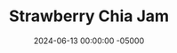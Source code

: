 ---
layout: post
title:  "Strawberry Chia Jam"
date:   2024-06-13 00:00:00 -05000
categories: 
- Recipes
- Sweet Spreads
permalink: /recipes/strawberry-chia-jam
image: /assets/Food/Sweet Spreads/Chia Jam/chia-jam.jpg
ing: chiajam-ing
facts: chiajam-facts
section1: 
start2: 
section2: 
start3: 
section3: 
start4: 
section4: 
start5: 
section5: 
Prep: 5
Rest: 
Cook: 
Source1: https://www.youtube.com/watch?v=N5KhL0Al9vE
Source2: 
whisk: https://s.samsungfood.com/LJ19t
tags: 
- jam
- jelly
- blueberry
- raspberry
- blackberry
- unsweetened applesauce
- pbj
- pb&j
- preserve
- maple syrup
- homey
- frozen berry
- chia seeds
- strawberry
- strawberries
Description: Here I'm using strawberries (or blueberries) and chia seeds to make a delicious <a href="/misc/fake-healthy-foods#jelly">jam</a> that really lets the flavor of the fruit shine. Most fruit jams contain significantly more sugar than actual fruit, but not this one. Pictured here is a rice cake topped with <a href="natural-peanut-butter">Homemade Natural Nut Butter</a> (using a blend of peanuts and pistachios) and the strawberry jam for a delicious snack.  Strawberries and blueberries are lower in pectin compared to other berries, so chia seeds are used as a thickener. You can also check out my <a href="berry-jam">Low Sugar Berry Jam</a> for a blackberry (or raspberry) version, which has no chia seeds since these berries contain more pectin
Instructions: 
- Add your berries to a medium bowl, and microwave until soft. Or you can leave on the counter for a bit to defrost<br><br>

- In a large pan over medium heat, add the berries and sweetener. Roughly mash with a potato masher<br><br>

- Bring to a simmer, and let simmer for 2-3 minutes, until thickened<br><br>

- Remove from heat, stir in the chia seeds and lemon juice, and transfer to an airtight container. The jam will thicken as it cools
---